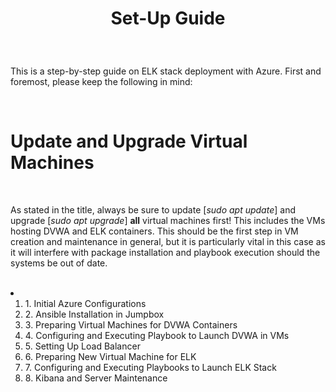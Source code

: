<h1><p align="center">Set-Up Guide</p></h1>
<br />
<p align="left">This is a step-by-step guide on ELK stack deployment with Azure. First and foremost, please keep the following in mind:</p>
<br />
<h1>Update and Upgrade Virtual Machines</h1>
<br />
<p align="left">As stated in the title, always be sure to update [<em>sudo apt update</em>] and upgrade [<em>sudo apt upgrade</em>] <strong>all</strong> virtual machines first! 
This includes the VMs hosting DVWA and ELK containers. This should be the first step in VM creation and maintenance in general, 
but it is particularly vital in this case as it will interfere with package installation and playbook execution should the systems be out of date.</p>
<br />
<li>
<ol>
<li>1. Initial Azure Configurations</li>
<li>2. Ansible Installation in Jumpbox</li>
<li>3. Preparing Virtual Machines for DVWA Containers</li>
<li>4. Configuring and Executing Playbook to Launch DVWA in VMs</li>
<li>5. Setting Up Load Balancer</li>
<li>6. Preparing New Virtual Machine for ELK</li>
<li>7. Configuring and Executing Playbooks to Launch ELK Stack</li>
<li>8. Kibana and Server Maintenance</li>
<br />

